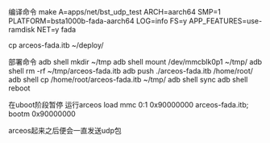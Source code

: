 编译命令
make A=apps/net/bst_udp_test ARCH=aarch64 SMP=1 PLATFORM=bsta1000b-fada-aarch64 LOG=info FS=y APP_FEATURES=use-ramdisk NET=y fada

cp arceos-fada.itb ~/deploy/

部署命令
adb shell mkdir ~/tmp
adb shell mount /dev/mmcblk0p1 ~/tmp/
adb shell rm -rf ~/tmp/arceos-fada.itb
adb push ./arceos-fada.itb /home/root/
adb shell cp /home/root/arceos-fada.itb ~/tmp/
adb shell sync
adb shell reboot

在uboot阶段暂停 运行arceos
load mmc 0:1 0x90000000 arceos-fada.itb; bootm 0x90000000

arceos起来之后便会一直发送udp包